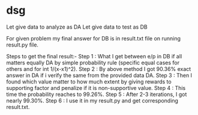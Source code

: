 # dsg

Let give data to analyze as DA
Let give data to test as DB

For given problem my final answer for DB is in result.txt file on running result.py file.

Steps to get the final result:-
Step 1 : What I get between e/p in DB if all matters equally DA by simple probability rule (specific equal cases for others and for int 1/(x-x1)^2).
Step 2 : By above method I got 90.36% exact answer in DA if i verify the same from the provided data DA.
Step 3 : Then I found which value matter to how much extent by giving rewards to supporting factor and penalize if it is non-supportive value.
Step 4 : This time the probability reaches to 99.26%.
Step 5 : After 2-3 iterations, I got nearly 99.30%.
Step 6 : I use it in my result.py and get corresponding result.txt.
